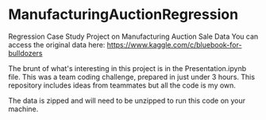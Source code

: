 # ManufacturingAuctionRegression
Regression Case Study Project on Manufacturing Auction Sale Data
You can access the original data here: https://www.kaggle.com/c/bluebook-for-bulldozers

The brunt of what's interesting in this project is in the Presentation.ipynb file. This was a team coding
challenge, prepared in just under 3 hours. This repository includes ideas from teammates but all the code is my own.

The data is zipped and will need to be unzipped to run this code on your machine.



